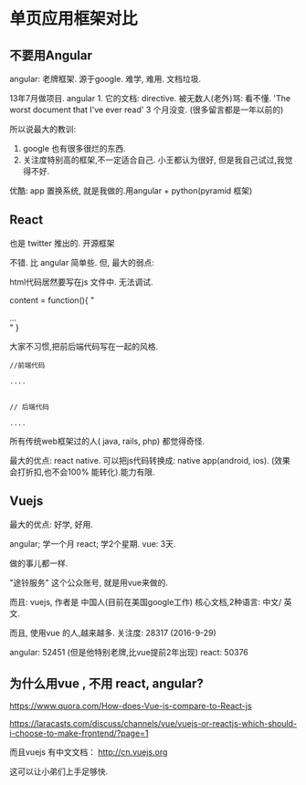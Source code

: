# 单页应用框架对比


## 不要用Angular
angular: 老牌框架. 源于google. 难学, 难用. 文档垃圾.

13年7月做项目. angular 1. 它的文档: directive. 被无数人(老外)骂: 看不懂. 'The worst document that I've ever read'
3 个月没变. (很多留言都是一年以前的)

所以说最大的教训:
1. google 也有很多很烂的东西.
2. 关注度特别高的框架,不一定适合自己. 小王都认为很好, 但是我自己试过,我觉得不好.

优酷: app 置换系统, 就是我做的.用angular + python(pyramid 框架)



## React

也是 twitter 推出的. 开源框架

不错. 比 angular 简单些. 但, 最大的弱点:

html代码居然要写在js 文件中. 无法调试.

content = function(){ "<div> ... </div>" }

大家不习惯,把前后端代码写在一起的风格.

`````````````
//前端代码

....


// 后端代码

....

`````````````

所有传统web框架过的人( java, rails, php) 都觉得奇怪.

最大的优点:  react native.  可以把js代码转换成: native app(android, ios). (效果会打折扣,也不会100% 能转化).能力有限.


## Vuejs

最大的优点:  好学,  好用.

angular; 学一个月
react; 学2个星期.
vue: 3天.

做的事儿都一样.

"途铃服务" 这个公众账号, 就是用vue来做的.

而且:  vuejs, 作者是 中国人(目前在美国google工作)  核心文档,2种语言:  中文/ 英文.

而且, 使用vue 的人,越来越多.  关注度: 28317  (2016-9-29)

angular:  52451 (但是他特别老牌,比vue提前2年出现)
react: 50376


## 为什么用vue , 不用 react, angular?


https://www.quora.com/How-does-Vue-js-compare-to-React-js

https://laracasts.com/discuss/channels/vue/vuejs-or-reactjs-which-should-i-choose-to-make-frontend/?page=1

而且vuejs 有中文文档：  http://cn.vuejs.org

这可以让小弟们上手足够快.


